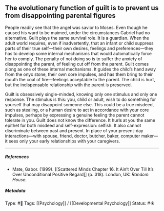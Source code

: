 ## The evolutionary function of guilt is to prevent us from disappointing parental figures   # 

People readily see that the angel was savior to Moses. Even though he caused his ward to be maimed, under the circumstances Gabriel had no alternative. Guilt plays the same survival role. It is a guardian. When the adult world requires, even if inadvertently, that an infant or child suppress parts of their true self—their own desires, feelings and preferences—they has to develop some internal mechanisms that would automatically force her to comply. The penalty of not doing so is to suffer the anxiety of disappointing the parent, of feeling cut off from the parent. Guilt comes along as one of these internal mechanisms. It guides the child’s hand away from the onyx stone, their own core impulses, and has them bring to their mouth the coal of fire—feelings acceptable to the parent. The child is hurt, but the indispensable relationship with the parent is preserved.

Guilt is obsessively single-minded, knowing only one stimulus and only one response. The stimulus is this: you, child or adult, wish to do something for yourself that may disappoint someone else. This could be a true misdeed, such as stealing, or a human desire to act in accordance with your core impulses, perhaps by expressing a genuine feeling the parent cannot tolerate in you. Guilt does not know the difference. It hurls at you the same epithet for both misdeed and self-expression: selfish. It also cannot discriminate between past and present. In place of your present-day interactions—with spouse, friend, doctor, butcher, baker, computer maker—it sees only your early relationships with your caregivers.

___

##### References

- Mate, Gabor. (1999). [[Scattered Minds Chapter 16. It Ain’t Over Till It’s Over Unconditional Positive Regard]] (p. 318). London, UK: _Random House_.

##### Metadata

Type: #🔴 
Tags: [[Psychology]] / [[Developmental Psychology]] 
Status: #☀️ 
